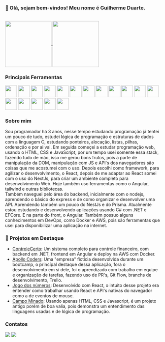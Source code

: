 <h3 align="start">👋 Olá, sejam bem-vindos! Meu nome é Guilherme Duarte.</h3>

<br>

<a href="https://github.com/GuiDuarte07">
  <img height=150 align="center" src="https://github-readme-stats.vercel.app/api?username=GuiDuarte07&show_icons=true&theme=radical" />
</a>
<a href="https://github.com/anuraghazra/convoychat">
  <img height=150 align="center" src="https://github-readme-stats.vercel.app/api/top-langs/?username=GuiDuarte07&theme=radical&layout=compact" />
</a>
<br>

<h3 align="start">Principais Ferramentas</h3>

<div style="display: inline_block">
  <img height=38 src="https://cdn.jsdelivr.net/gh/devicons/devicon@latest/icons/html5/html5-original.svg" />
  <img height=38 src="https://cdn.jsdelivr.net/gh/devicons/devicon@latest/icons/css3/css3-original.svg" />
  <img height=38 src="https://cdn.jsdelivr.net/gh/devicons/devicon@latest/icons/tailwindcss/tailwindcss-original.svg" />
  <img height=38 src="https://cdn.jsdelivr.net/gh/devicons/devicon@latest/icons/javascript/javascript-original.svg" />
  <img height=38 src="https://cdn.jsdelivr.net/gh/devicons/devicon@latest/icons/typescript/typescript-plain.svg" />
  <img height=38 src="https://cdn.jsdelivr.net/gh/devicons/devicon@latest/icons/react/react-original-wordmark.svg" />
  <img height=38 src="https://cdn.jsdelivr.net/gh/devicons/devicon@latest/icons/nextjs/nextjs-original.svg" />
  <img height=38 src="https://cdn.jsdelivr.net/gh/devicons/devicon@latest/icons/angular/angular-original.svg" />


  <img height=38 src="https://cdn.jsdelivr.net/gh/devicons/devicon@latest/icons/csharp/csharp-original.svg" />
  <img height=38 src="https://cdn.jsdelivr.net/gh/devicons/devicon@latest/icons/dot-net/dot-net-plain.svg" />
  <img height=38 src="https://cdn.jsdelivr.net/gh/devicons/devicon@latest/icons/nodejs/nodejs-original.svg" />
  <img height=38 src="https://cdn.jsdelivr.net/gh/devicons/devicon@latest/icons/nestjs/nestjs-original.svg" />
  <img height=38 src="https://cdn.jsdelivr.net/gh/devicons/devicon@latest/icons/prisma/prisma-original.svg" />
  <img height=38 src="https://cdn.jsdelivr.net/gh/devicons/devicon@latest/icons/postgresql/postgresql-original.svg" />
          
  
  
  
  <img height=38 src="https://cdn.jsdelivr.net/gh/devicons/devicon@latest/icons/amazonwebservices/amazonwebservices-original-wordmark.svg" />          
  <img height=38 src="https://cdn.jsdelivr.net/gh/devicons/devicon@latest/icons/docker/docker-plain.svg" />
  <img height=38 src="https://cdn.jsdelivr.net/gh/devicons/devicon@latest/icons/rabbitmq/rabbitmq-original.svg" />
</div>

<h3 align="start">Sobre mim</h3>
Sou programador há 3 anos, nesse tempo estudando programação já tentei um pouco de tudo, estudei lógica de programação e estruturas de dados com a linguagem C, estudando ponteiros, alocação, listas, pilhas, ordenação e por ai vai. 
Em seguida começei a estudar programação web, usando o HTML, CSS e JavaScript, por um tempo usei somente essa stack, fazendo tudo de mão, isso me gerou bons frutos, pois a parte de manipulação da DOM, manipulação com JS e API's
dos navegadores são coisas que me acostumei com o uso. Depois escolhi como framework, para agilizar o desenvolvimento, o React, depois de me adaptar ao React somei com o uso do NextJs, para criar um ambiente completo para desenvolvimento Web.
Hoje também uso ferramentas como o Angular, tailwind e outras bibliotecas.
<br>
Também naveguei pelo área do backend, inicialmente com o nodejs, aprendendo o básico do express e de como organizar e desenvolver uma API. Aprendendo também um pouco do NestJs e do Prisma.
Atualmente estou estudando e desenvolvendo aplicações usando C# com .NET e EFCore. E na parte do front, o Angular.
Também possuo alguns conhecimentos em DevOps, como Docker e AWS, pois são ferramentas que usei para disponibilizar uma aplicação na internet.

<h3 align="start">🚀 Projetos em Destaque</h3>
<ul>
  <li><a href="https://controlecerto-frontend.vercel.app" target="_blank">ControleCerto</a>: Um sistema completo para controle financeiro, com backend em .NET, frontend em Angular e deploy na AWS com Docker.</li>
  <li><a href="https://github.com/Apollo-Coders" target="_blank">Apollo Coders</a>: Uma "empresa" fictícia desenvolvida durante um bootcamp, o princípal destaque dessa aplicação, fora o desenvolvimento em si dele, foi o aprendizado com trabalho em equipe e organização de tarefas, fazendo uso de PR's, Git Flow, branchs de desenvolvimento, Trello.</li>
  <li><a href="https://github.com/GuiDuarte07/Jogo-dos-numeros" target="_blank">Jogo dos números</a>: Desenvolvido com React, o intuito desse projeto era entender como trabalhar usando React e API's nativas do navegador como a de eventos de mouse.</li>
  <li><a href="https://github.com/GuiDuarte07/Minesweeper" target="_blank">Campo Minado</a>: Usando apenas HTML, CSS e Javascript, é um projeto antigo porém de boa valia, pois demonstra um entendimento das linguagens usadas e de lógica de programação.</li>
</ul>


<h3 align="start">Contatos</h3>
<div style="display: inline_block">
  <a href="https://www.linkedin.com/in/guilduarte07/" target="_blank"><img src="https://img.shields.io/badge/LinkedIn-0077B5?style=for-the-badge&logo=linkedin&logoColor=white"></a>
  <a href="mailto:guilduart.abr@gmail.com" target="_blank"><img src="https://img.shields.io/badge/Gmail-D14836?style=for-the-badge&logo=gmail&logoColor=white"></a>
</div>

